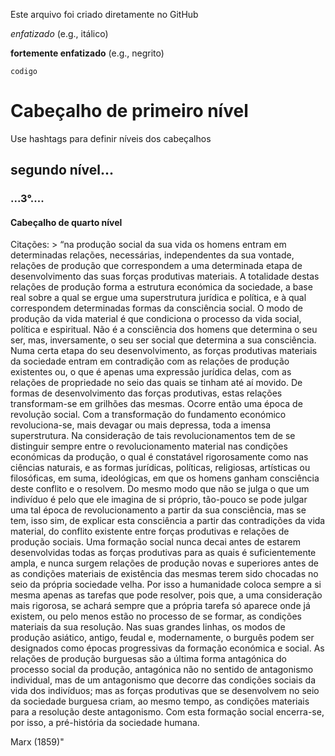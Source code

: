 Este arquivo foi criado diretamente no GitHub

*enfatizado* (e.g., itálico)

**fortemente enfatizado** (e.g., negrito)

`codigo`

# Cabeçalho de primeiro nível
Use hashtags para definir níveis dos cabeçalhos

## segundo nível...

### ...3°....

#### Cabeçalho de quarto nível

Citações: > “na produção social da sua vida os homens entram em determinadas relações, necessárias, independentes da sua vontade, relações de produção que correspondem a uma determinada etapa de desenvolvimento das suas forças produtivas materiais. A totalidade destas relações de produção forma a estrutura económica da sociedade, a base real sobre a qual se ergue uma superstrutura jurídica e política, e à qual correspondem determinadas formas da consciência social. O modo de produção da vida material é que condiciona o processo da vida social, política e espiritual. Não é a consciência dos homens que determina o seu ser, mas, inversamente, o seu ser social que determina a sua consciência. Numa certa etapa do seu desenvolvimento, as forças produtivas materiais da sociedade entram em contradição com as relações de produção existentes ou, o que é apenas uma expressão jurídica delas, com as relações de propriedade no seio das quais se tinham até aí movido. De formas de desenvolvimento das forças produtivas, estas relações transformam-se em grilhões das mesmas. Ocorre então uma época de revolução social. Com a transformação do fundamento económico revoluciona-se, mais devagar ou mais depressa, toda a imensa superstrutura. Na consideração de tais revolucionamentos tem de se distinguir sempre entre o revolucionamento material nas condições económicas da produção, o qual é constatável rigorosamente como nas ciências naturais, e as formas jurídicas, políticas, religiosas, artísticas ou filosóficas, em suma, ideológicas, em que os homens ganham consciência deste conflito e o resolvem. Do mesmo modo que não se julga o que um indivíduo é pelo que ele imagina de si próprio, tão-pouco se pode julgar uma tal época de revolucionamento a partir da sua consciência, mas se tem, isso sim, de explicar esta consciência a partir das contradições da vida material, do conflito existente entre forças produtivas e relações de produção sociais. Uma formação social nunca decai antes de estarem desenvolvidas todas as forças produtivas para as quais é suficientemente ampla, e nunca surgem relações de produção novas e superiores antes de as condições materiais de existência das mesmas terem sido chocadas no seio da própria sociedade velha. Por isso a humanidade coloca sempre a si mesma apenas as tarefas que pode resolver, pois que, a uma consideração mais rigorosa, se achará sempre que a própria tarefa só aparece onde já existem, ou pelo menos estão no processo de se formar, as condições materiais da sua resolução. Nas suas grandes linhas, os modos de produção asiático, antigo, feudal e, modernamente, o burguês podem ser designados como épocas progressivas da formação económica e social. As relações de produção burguesas são a última forma antagónica do processo social da produção, antagónica não no sentido de antagonismo individual, mas de um antagonismo que decorre das condições sociais da vida dos indivíduos; mas as forças produtivas que se desenvolvem no seio da sociedade burguesa criam, ao mesmo tempo, as condições materiais para a resolução deste antagonismo. Com esta formação social encerra-se, por isso, a pré-história da sociedade humana.

Marx (1859)"
 

